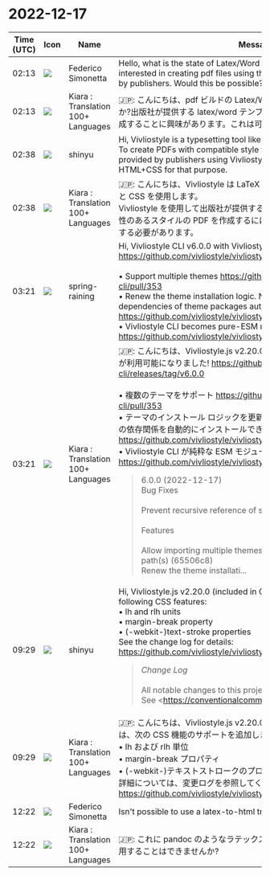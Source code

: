 # 2022-12-17

|Time (UTC)|Icon|Name|Message|
|---|---|---|---|
|02:13|![](https://secure.gravatar.com/avatar/3acac8c2a8edf16e8a0da05edee3710b.jpg?s=72&d=https%3A%2F%2Fa.slack-edge.com%2Fdf10d%2Fimg%2Favatars%2Fava_0001-72.png)|Federico Simonetta|Hello, what is the state of Latex/Word compatibility for pdf building? I'm interested in creating pdf files using the latex/word templates provided by publishers. Would this be possible?|
|02:13|![](https://avatars.slack-edge.com/2021-08-02/2324149410423_2aa7423c4133ecb9f168_72.png)|Kiara : Translation 100+ Languages|🇯🇵: こんにちは、pdf ビルドの Latex/Word 互換性はどのような状態ですか?出版社が提供する latex/word テンプレートを使用して pdf ファイルを作成することに興味があります。これは可能でしょうか？|
|02:38|![](https://avatars.slack-edge.com/2018-04-27/354445776386_e258f5ed5ba887b08668_72.jpg)|shinyu|Hi, Vivliostyle is a typesetting tool like LaTeX, but uses HTML and CSS.<br>To create PDFs with compatible style with the LaTeX/Word templates provided by publishers using Vivliostyle, you will need to prepare HTML+CSS for that purpose.|
|02:38|![](https://avatars.slack-edge.com/2021-08-02/2324149410423_2aa7423c4133ecb9f168_72.png)|Kiara : Translation 100+ Languages|🇯🇵: こんにちは、Vivliostyle は LaTeX のような組版ツールですが、HTML と CSS を使用します。<br>Vivliostyle を使用して出版社が提供する LaTeX/Word テンプレートと互換性のあるスタイルの PDF を作成するには、そのための HTML+CSS を準備する必要があります。|
|03:21|![](https://secure.gravatar.com/avatar/1ac180f0868137292905c311b5fff781.jpg?s=72&d=https%3A%2F%2Fa.slack-edge.com%2Fdf10d%2Fimg%2Favatars%2Fava_0021-72.png)|spring-raining|Hi, Vivliostyle CLI v6.0.0 with Vivliostyle.js v2.20.0 is now available! <https://github.com/vivliostyle/vivliostyle-cli/releases/tag/v6.0.0><br><br>• Support multiple themes <https://github.com/vivliostyle/vivliostyle-cli/pull/353><br>• Renew the theme installation logic. Now CLI can install the dependencies of theme packages automatically! <https://github.com/vivliostyle/vivliostyle-cli/pull/352><br>• Vivliostyle CLI becomes pure-ESM modules <https://github.com/vivliostyle/vivliostyle-cli/pull/355>|
|03:21|![](https://avatars.slack-edge.com/2021-08-02/2324149410423_2aa7423c4133ecb9f168_72.png)|Kiara : Translation 100+ Languages|🇯🇵: こんにちは、Vivliostyle.js v2.20.0 を使用した Vivliostyle CLI v6.0.0 が利用可能になりました! <https://github.com/vivliostyle/vivliostyle-cli/releases/tag/v6.0.0><br><br>• 複数のテーマをサポート <https://github.com/vivliostyle/vivliostyle-cli/pull/353><br>• テーマのインストール ロジックを更新します。 CLI でテーマ パッケージの依存関係を自動的にインストールできるようになりました。 <https://github.com/vivliostyle/vivliostyle-cli/pull/352><br>• Vivliostyle CLI が純粋な ESM モジュールになる <https://github.com/vivliostyle/vivliostyle-cli/pull/355><br><blockquote>6.0.0 (2022-12-17)<br>Bug Fixes<br><br>Prevent recursive reference of same symlink (751de6a)<br><br>Features<br><br>Allow importing multiple themes and specify custom import path(s) (65506c8)<br>Renew the theme installati...</blockquote>|
|09:29|![](https://avatars.slack-edge.com/2018-04-27/354445776386_e258f5ed5ba887b08668_72.jpg)|shinyu|Hi, Vivliostyle.js v2.20.0 (included in CLI v6.0.0) added support for the following CSS features:<br>• lh and rlh units<br>• margin-break property<br>• (-webkit-)text-stroke properties<br>See the change log for details: <https://github.com/vivliostyle/vivliostyle.js/blob/master/CHANGELOG.md><br><blockquote>*Change Log*<br><br>All notable changes to this project will be documented in this file.  <br>See <https://conventionalcommits.org|Conventional Commits> for commit guidelines.<br><br>*<https://github.com/vivliostyle/vivliostyle.js/compare/v2.19.2...v2.20.0|2.20.0> (2022-12-16)*<br>*Bug Fixes*<br><br>• hanging-punctuation makes text selection difficult for paragraph-last punctuation (<https://github.com/vivliostyle/vivliostyle.js/commit/00177d36163d2c5efeba75966684b9352213cbd3|00177d3>), closes <https://github.com/vivliostyle/vivliostyle.js/issues/1062|#1062><br>• Question: react renderer size (<https://github.com/vivliostyle/vivliostyle.js/commit/9d1fe83ed4ad1b17834b17eeb11d070664e33723|9d1fe83>), closes <https://github.com/vivliostyle/vivliostyle.js/issues/709|#709><br>• Some text-* properties are not applied to page margin box content (<https://github.com/vivliostyle/vivliostyle.js/commit/c3082f627e28d38fbd92a66978e6ee198103a62a|c3082f6>), closes <https://github.com/vivliostyle/vivliostyle.js/issues/1059|#1059><br>• Text-decoration-line should not be skipped at ideograph-alpha/numeric text spacing (<https://github.com/vivliostyle/vivliostyle.js/commit/e8382ed81c8d0c5a98e630e0ec63d849180875e8|e8382ed>), closes <https://github.com/vivliostyle/vivliostyle.js/issues/1061|#1061><br>• Wrong cascading with shorthand property text-decoration and its longhand (<https://github.com/vivliostyle/vivliostyle.js/commit/76743607dd8e737d7b629dd2794fb3d7486bc348|7674360>), closes <https://github.com/vivliostyle/vivliostyle.js/issues/1054|#1054><br><br>*Features*<br><br>• Add support for CSS lh and rlh units (<https://github.com/vivliostyle/vivliostyle.js/commit/554d300b34af107b68e465e0a14ad9947f06a35a|554d300>), closes <https://github.com/vivliostyle/vivliostyle.js/issues/1035|#1035><br>• Add support for CSS margin-break property (<https://github.com/vivliostyle/vivliostyle.js/commit/a3086dce807f1eeff00341826a070b191fd7a980|a3086dc>), closes <https://github.com/vivliostyle/vivliostyle.js/issues/734|#734><br>• Support (-webkit-)text-stroke properties (<https://github.com/vivliostyle/vivliostyle.js/commit/73e0560868b34b3ff5cfffae562439c76cb54102|73e0560>), closes <https://github.com/vivliostyle/vivliostyle.js/issues/1055|#1055><br><br>*<https://github.com/vivliostyle/vivliostyle.js/compare/v2.19.1...v2.19.2|2.19.2> (2022-11-17)*<br>*Bug Fixes*<br><br>• `[@supports](<https://github.com/supports>) selector(…)` did not work (<https://github.com/vivliostyle/vivliostyle.js/commit/49c48a4c64b4a29fa4c31ec23bd0180f73709b09|49c48a4>)<br>• improve box edge treatment at page break and box-decoration-break support (<https://github.com/vivliostyle/vivliostyle.js/commit/d5ea1a994a6d3467a6dd384dcc9d755b16e5f804|d5ea1a9>), closes <https://github.com/vivliostyle/vivliostyle.js/issues/603|#603> <https://github.com/vivliostyle/vivliostyle.js/issues/1030|#1030> <https://github.com/vivliostyle/vivliostyle.js/issues/1038|#1038><br>• wrong first line treatment on text-spacing:space-first and hanging-punctuation:first (<https://github.com/vivliostyle/vivliostyle.js/commit/0ccdca250bcbaafb86b3e727de5fe7fb02b92205|0ccdca2>), closes <https://github.com/vivliostyle/vivliostyle.js/issues/1041|#1041><br>• wrong page break prohibition between text and block box (<https://github.com/vivliostyle/vivliostyle.js/commit/68b3754b0718b2514bef53d20ffbdd42249e3d17|68b3754>), closes <https://github.com/vivliostyle/vivliostyle.js/issues/1036|#1036><br><br>*<https://github.com/vivliostyle/vivliostyle.js/compare/v2.19.0...v2.19.1|2.19.1> (2022-10-21)*<br>*Bug Fixes*<br><br>• Error with undefined CSS variables in calc expression in shorthand property (<https://github.com/vivliostyle/vivliostyle.js/commit/db948cb49a8467b0bd66411b0704402261fa8520|db948cb>), closes <https://github.com/vivliostyle/vivliostyle.js/issues/1028|#1028><br><br>*<https://github.com/vivliostyle/vivliostyle.js/compare/v2.18.4...v2.19.0|2.19.0> (2022-10-18)*<br>*Bug Fixes*<br><br>• Selector `E ::pseudo` is misinterpreted as `E::pseudo` (<https://github.com/vivliostyle/vivliostyle.js/commit/e79e5ce7292585251fef2043f8690c68d64b7bae|e79e5ce>), closes <https://github.com/vivliostyle/vivliostyle.js/issues/1026|#1026><br><br>*Features*<br><br>• Add support for :has() pseudo-class in Selectors Level 4 (<https://github.com/vivliostyle/vivliostyle.js/commit/8ed553f51e410f7a13465dfdeeadf9d4a6e0239e|8ed553f>), closes <https://github.com/vivliostyle/vivliostyle.js/issues/828|#828><br>• Add support for :is()/:not()/:where() pseudo-classes in Selectors Level 4 (<https://github.com/vivliostyle/vivliostyle.js/commit/68baee017e73e54f0823c39095a0dfeeb3de9e7f|68baee0>), closes <https://github.com/vivliostyle/vivliostyle.js/issues/957|#957><br><br>*<https://github.com/vivliostyle/vivliostyle.js/compare/v2.18.3...v2.18.4|2.18.4> (2022-10-12)*<br>*Bug Fixes*<br><br>• CSS parser error with calc expression including parens and variables (<https://github.com/vivliostyle/vivliostyle.js/commit/88c4ae00039dab743945c141fcb5c167580ddf2a|88c4ae0>), closes <https://github.com/vivliostyle/vivliostyle.js/issues/1014|#1014><br>• CSS parser error with property:calc(…) misinterpreted as selector with pseudo class (<https://github.com/vivliostyle/vivliostyle.js/commit/71c39bf665d6a2b668f175f8d3623184275ec23a|71c39bf>), closes <https://github.com/vivliostyle/vivliostyle.js/issues/1020|#1020><br>• percentage units in color value changed, resulting in invalid colors (<https://github.com/vivliostyle/vivliostyle.js/commit/a45e861903946e3f2499f23d6ef4fe852fae30d5|a45e861>), closes <https://github.com/vivliostyle/vivliostyle.js/issues/1012|#1012><br>• RTL direction not behaving in multi column (<https://github.com/vivliostyle/vivliostyle.js/commit/d6280f184e9217f05c98b937ae14b1efc2808192|d6280f1>), closes <https://github.com/vivliostyle/vivliostyle.js/issues/1016|#1016><br>• TypeError occurs with ::nth-fragment() and ::after-if-continues() selectors (<https://github.com/vivliostyle/vivliostyle.js/commit/7a7c1aa983a5142c05080a080e5e1c08cbc6bb0b|7a7c1aa>), closes <https://github.com/vivliostyle/vivliostyle.js/issues/1023|#1023><br>• wrong CSS variable scoping (<https://github.com/vivliostyle/vivliostyle.js/commit/37e800a7074f3c907214b11630d9728fd652c4df|37e800a>), closes <https://github.com/vivliostyle/vivliostyle.js/issues/1015|#1015><br><br>*<https://github.com/vivliostyle/vivliostyle.js/compare/v2.18.2...v2.18.3|2.18.3> (2022-09-30)*<br>*Bug Fixes*<br><br>• [Regression] wrong text-spacing with fullwidth opening brackets near end of line (<https://github.com/vivliostyle/vivliostyle.js/commit/667b2199c59e97aa3962420d0bbab0638cc71695|667b219>), closes <https://github.com/vivliostyle/vivliostyle.js/issues/1010|#1010><br><br>*<https://github.com/vivliostyle/vivliostyle.js/compare/v2.18.1...v2.18.2|2.18.2> (2022-09-30)*<br>*Bug Fixes*<br><br>• *viewer:* Apply and Cancel buttons in Settings menu should not be scrolled out (<https://github.com/vivliostyle/vivliostyle.js/commit/2df1b7449dd78ae30c0d3a45a1b90035dcda67c7|2df1b74>)<br>• *viewer:* disable shortcut keys when an input box exists in document and that is activated (<https://github.com/vivliostyle/vivliostyle.js/commit/0eedcc0510ca862753b0aa6f6474d06a5d4ce8e4|0eedcc0>)<br>• wrong text-spacing when non-fullwidth closing and fullwidth opening brackets are adjacent (<https://github.com/vivliostyle/vivliostyle.js/commit/331322b63b8105e3e73eb53f5d2028b1a2e3efbe|331322b>), closes <https://github.com/vivliostyle/vivliostyle.js/issues/1003|#1003><br>• wrong text-spacing with fullwidth punctuations in some edge cases (<https://github.com/vivliostyle/vivliostyle.js/commit/6a794827e3f84b16659bb209d9ada7fe195b4582|6a79482>), closes <https://github.com/vivliostyle/vivliostyle.js/issues/1005|#1005> <https://github.com/vivliostyle/vivliostyle.js/issues/1006|#1006><br>• wrong text-spacing:space-first and hanging-punctuation:first at page break inside paragraph (<https://github.com/vivliostyle/vivliostyle.js/commit/ddd6d6c93afca7662023110d92acbb716dfa94fd|ddd6d6c>), closes <https://github.com/vivliostyle/vivliostyle.js/issues/1008|#1008><br><br>*<https://github.com/vivliostyle/vivliostyle.js/compare/v2.18.0...v2.18.1|2.18.1> (2022-09-18)*<br>*Bug Fixes…</blockquote>|
|09:29|![](https://avatars.slack-edge.com/2021-08-02/2324149410423_2aa7423c4133ecb9f168_72.png)|Kiara : Translation 100+ Languages|🇯🇵: こんにちは、Vivliostyle.js v2.20.0 (CLI v6.0.0 に含まれています) は、次の CSS 機能のサポートを追加しました:<br>• lh および rlh 単位<br>• margin-break プロパティ<br>• (-webkit-)テキストストロークのプロパティ<br>詳細については、変更ログを参照してください: <https://github.com/vivliostyle/vivliostyle.js/blob/master/CHANGELOG.md>|
|12:22|![](https://secure.gravatar.com/avatar/3acac8c2a8edf16e8a0da05edee3710b.jpg?s=72&d=https%3A%2F%2Fa.slack-edge.com%2Fdf10d%2Fimg%2Favatars%2Fava_0001-72.png)|Federico Simonetta|Isn't possible to use a latex-to-html translator like pandoc for this?|
|12:22|![](https://avatars.slack-edge.com/2021-08-02/2324149410423_2aa7423c4133ecb9f168_72.png)|Kiara : Translation 100+ Languages|🇯🇵: これに pandoc のようなラテックスから html へのトランスレータを使用することはできませんか?|
